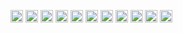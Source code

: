 <p align="left">
  <!-- 论文数 -->
  <img height="20" src="https://img.shields.io/badge/Publication-6-4c8cbf?style=flat&logo=academia" />
  
  <!-- 编程语言 -->
  <img height="20" src="https://img.shields.io/badge/Python-gray?style=flat&logo=python" />
  <img height="20" src="https://img.shields.io/badge/C-gray?style=flat&logo=c" />
  <img height="20" src="https://img.shields.io/badge/JavaScript-gray?style=flat&logo=javascript" />
  
  <!-- 框架 -->
  <img height="20" src="https://img.shields.io/badge/PyTorch-black?style=flat&logo=pytorch" />
  <img height="20" src="https://img.shields.io/badge/Keras-black?style=flat&logo=keras" />
  
  <!-- 深度学习包 -->
  <img height="20" src="https://img.shields.io/badge/NumPy-black?style=flat&logo=numpy" />
  <img height="20" src="https://img.shields.io/badge/Pandas-black?style=flat&logo=pandas" />
  <img height="20" src="https://img.shields.io/badge/Scikit--learn-black?style=flat&logo=scikit-learn" />
  
  <!-- 写作工具 -->
  <img height="20" src="https://img.shields.io/badge/LaTeX-blue?style=flat&logo=latex" />
  <img height="20" src="https://img.shields.io/badge/Office365-blue?style=flat&logo=microsoftoffice" />
</p>
